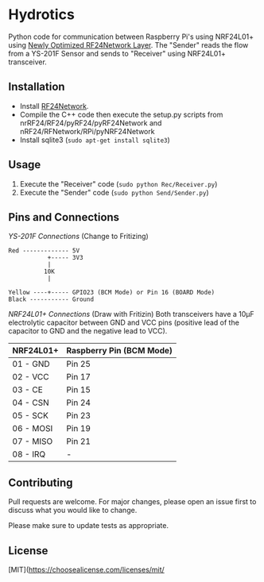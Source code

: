 # Hydrotics

Python code for communication between Raspberry Pi's using NRF24L01+ using [Newly Optimized RF24Network Layer](http://tmrh20.github.io/RF24Network/classRF24Network.html#ac8e9571bb3d2c20d00955b8f5c15b541). The "Sender" reads the flow from a YS-201F Sensor and sends to "Receiver" using NRF24L01+ transceiver.

## Installation

* Install [RF24Network](https://github.com/nRF24/RF24Network).
* Compile the C++ code then execute the setup.py scripts from  nrRF24/RF24/pyRF24/pyRF24Network and nRF24/RFNetwork/RPi/pyNRF24Network
* Install sqlite3 (`sudo apt-get install sqlite3`)
## Usage
 1. Execute the "Receiver" code (`sudo python Rec/Receiver.py`)
 2. Execute the "Sender" code (`sudo python Send/Sender.py`)


## Pins and Connections

*YS-201F Connections* (Change to Fritizing)
```
Red ------------- 5V
           +----- 3V3
           |
          10K
           |
    
Yellow ----+----- GPIO23 (BCM Mode) or Pin 16 (BOARD Mode)
Black ----------- Ground
```
*NRF24L01+ Connections* (Draw with Fritizin)
Both transceivers have a 10μF electrolytic capacitor between GND and VCC pins (positive lead of the capacitor to GND and the negative lead to VCC).

| NRF24L01+ | Raspberry Pin (BCM Mode)|
| --- | --- |
| 01 - GND | Pin 25 |
| 02 - VCC | Pin 17 |
| 03 - CE | Pin 15 |
| 04 - CSN | Pin 24 |
| 05 - SCK | Pin 23 |
| 06 - MOSI | Pin 19 |
| 07 - MISO | Pin 21 |
| 08 - IRQ | - |


## Contributing
Pull requests are welcome. For major changes, please open an issue first to discuss what you would like to change.

Please make sure to update tests as appropriate.

## License
[MIT](https://choosealicense.com/licenses/mit/

